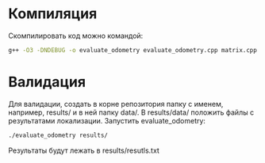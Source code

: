 Компиляция
==========
Скомпилировать код можно командой:
```sh
g++ -O3 -DNDEBUG -o evaluate_odometry evaluate_odometry.cpp matrix.cpp
```

Валидация
=========
Для валидации, создать в корне репозитория папку с именем, например, results/ и в ней папку data/. В results/data/ положить файлы с результатами локализации. Запустить evaluate_odometry:
```sh
./evaluate_odometry results/
```
Результаты будут лежать в results/resutls.txt

